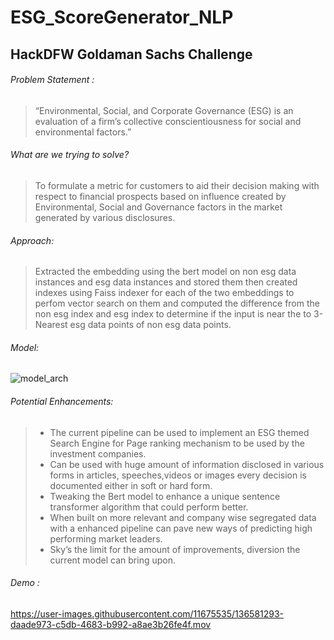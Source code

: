 # ESG_ScoreGenerator_NLP
## HackDFW Goldaman Sachs Challenge
###### Problem Statement : 
>“Environmental, Social, and Corporate Governance (ESG) is an evaluation of a firm’s collective conscientiousness for social and environmental factors.”
###### What are we trying to solve?
>To formulate a metric for customers to aid their decision making with respect to financial prospects based on influence created by Environmental, Social 
>and Governance factors in the market generated  by various disclosures.
###### Approach: 
 > Extracted the embedding using the bert model on non esg data instances and esg data instances and stored them then created indexes using Faiss indexer for each of the two embeddings to perfom vector search on them and computed the difference from the non esg index and esg index to determine if the input is near the to 3-Nearest esg data points of non esg data points. 
###### Model:
![model_arch](https://user-images.githubusercontent.com/11675535/136581521-4d98c4ad-84a4-4958-8a69-755d63311995.png)

###### Potential Enhancements:
>- The current pipeline can be used to implement an ESG themed Search Engine for Page ranking mechanism to be used by the investment companies.  
>- Can be used with huge amount of information disclosed in various forms in articles, speeches,videos or images every decision is documented either in soft or hard form.
>- Tweaking the Bert model to enhance a unique sentence transformer algorithm that could perform better.
>- When built on more relevant and company wise segregated data with a enhanced pipeline can pave new ways of predicting high performing market leaders.
>- Sky’s the limit for the amount of improvements, diversion the current model can bring upon.
###### Demo : 
https://user-images.githubusercontent.com/11675535/136581293-daade973-c5db-4683-b992-a8ae3b26fe4f.mov

